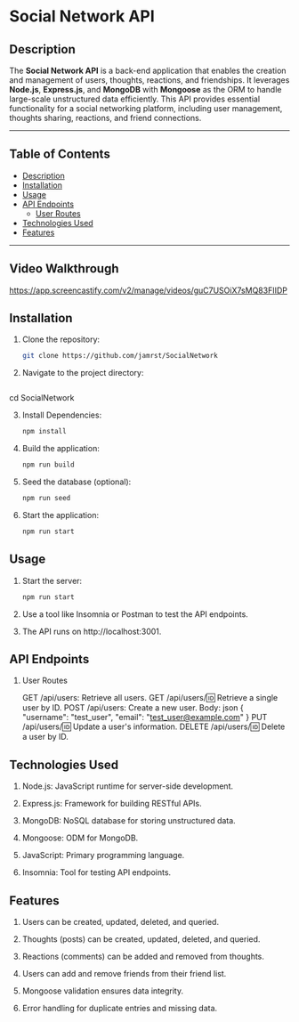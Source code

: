 # Social Network API

## Description

The **Social Network API** is a back-end application that enables the creation and management of users, thoughts, reactions, and friendships. It leverages **Node.js**, **Express.js**, and **MongoDB** with **Mongoose** as the ORM to handle large-scale unstructured data efficiently. This API provides essential functionality for a social networking platform, including user management, thoughts sharing, reactions, and friend connections.

---

## Table of Contents

- [Description](#description)
- [Installation](#installation)
- [Usage](#usage)
- [API Endpoints](#api-endpoints)
  - [User Routes](#user-routes)
- [Technologies Used](#technologies-used)
- [Features](#features)

---
## Video Walkthrough

https://app.screencastify.com/v2/manage/videos/guC7USOiX7sMQ83FIIDP 


## Installation

1. Clone the repository:
   ```bash
   git clone https://github.com/jamrst/SocialNetwork

2. Navigate to the project directory:
    ```bash
  cd SocialNetwork

3. Install Dependencies:
    ```bash
    npm install

4. Build the application:
    ```bash
    npm run build

5. Seed the database (optional):
    ```bash
    npm run seed

6. Start the application: 
    ```bash
    npm run start

## Usage

1. Start the server:
    ```bash
    npm run start

2. Use a tool like Insomnia or Postman to test the API endpoints.

3. The API runs on http://localhost:3001.

## API Endpoints

1. User Routes
   
    GET /api/users: Retrieve all users.
    GET /api/users/:id: Retrieve a single user by ID.
    POST /api/users: Create a new user.
        Body:
            json
        {
        "username": "test_user",
        "email": "test_user@example.com"
        }
    PUT /api/users/:id: Update a user's information.
    DELETE /api/users/:id: Delete a user by ID.


## Technologies Used

1. Node.js: JavaScript runtime for server-side development.

2. Express.js: Framework for building RESTful APIs.

3. MongoDB: NoSQL database for storing unstructured data.

4. Mongoose: ODM for MongoDB.

5. JavaScript: Primary programming language.

6. Insomnia: Tool for testing API endpoints.

## Features

1. Users can be created, updated, deleted, and queried.

2. Thoughts (posts) can be created, updated, deleted, and queried.

3. Reactions (comments) can be added and removed from thoughts.

4. Users can add and remove friends from their friend list.

5. Mongoose validation ensures data integrity.

6. Error handling for duplicate entries and missing data.